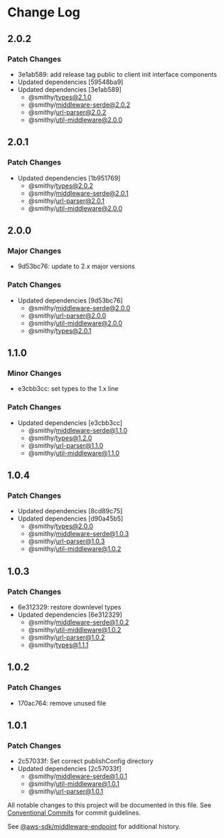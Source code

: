 # Change Log

## 2.0.2

### Patch Changes

- 3e1ab589: add release tag public to client init interface components
- Updated dependencies [59548ba9]
- Updated dependencies [3e1ab589]
  - @smithy/types@2.1.0
  - @smithy/middleware-serde@2.0.2
  - @smithy/url-parser@2.0.2
  - @smithy/util-middleware@2.0.0

## 2.0.1

### Patch Changes

- Updated dependencies [1b951769]
  - @smithy/types@2.0.2
  - @smithy/middleware-serde@2.0.1
  - @smithy/url-parser@2.0.1
  - @smithy/util-middleware@2.0.0

## 2.0.0

### Major Changes

- 9d53bc76: update to 2.x major versions

### Patch Changes

- Updated dependencies [9d53bc76]
  - @smithy/middleware-serde@2.0.0
  - @smithy/url-parser@2.0.0
  - @smithy/util-middleware@2.0.0
  - @smithy/types@2.0.1

## 1.1.0

### Minor Changes

- e3cbb3cc: set types to the 1.x line

### Patch Changes

- Updated dependencies [e3cbb3cc]
  - @smithy/middleware-serde@1.1.0
  - @smithy/types@1.2.0
  - @smithy/url-parser@1.1.0
  - @smithy/util-middleware@1.1.0

## 1.0.4

### Patch Changes

- Updated dependencies [8cd89c75]
- Updated dependencies [d90a45b5]
  - @smithy/types@2.0.0
  - @smithy/middleware-serde@1.0.3
  - @smithy/url-parser@1.0.3
  - @smithy/util-middleware@1.0.2

## 1.0.3

### Patch Changes

- 6e312329: restore downlevel types
- Updated dependencies [6e312329]
  - @smithy/middleware-serde@1.0.2
  - @smithy/util-middleware@1.0.2
  - @smithy/url-parser@1.0.2
  - @smithy/types@1.1.1

## 1.0.2

### Patch Changes

- 170ac764: remove unused file

## 1.0.1

### Patch Changes

- 2c57033f: Set correct publishConfig directory
- Updated dependencies [2c57033f]
  - @smithy/middleware-serde@1.0.1
  - @smithy/util-middleware@1.0.1
  - @smithy/url-parser@1.0.1

All notable changes to this project will be documented in this file.
See [Conventional Commits](https://conventionalcommits.org) for commit guidelines.

See [@aws-sdk/middleware-endpoint](https://github.com/aws/aws-sdk-js-v3/blob/main/packages/middleware-endpoint/CHANGELOG.md) for additional history.

